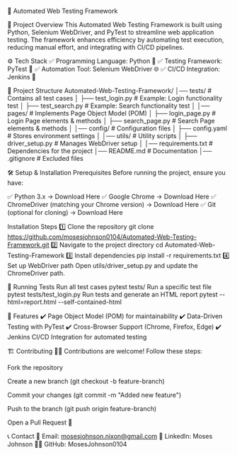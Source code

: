 🚀 Automated Web Testing Framework



📌 Project Overview
This Automated Web Testing Framework is built using Python, Selenium WebDriver, and PyTest to streamline web application testing. The framework enhances efficiency by automating test execution, reducing manual effort, and integrating with CI/CD pipelines.

⚙️ Tech Stack
✅ Programming Language: Python 🐍
✅ Testing Framework: PyTest 🧪
✅ Automation Tool: Selenium WebDriver 🌐
✅ CI/CD Integration: Jenkins 🚀

📂 Project Structure
Automated-Web-Testing-Framework/
│── tests/                  # Contains all test cases
│   ├── test_login.py        # Example: Login functionality test
│   ├── test_search.py       # Example: Search functionality test
│
│── pages/                   # Implements Page Object Model (POM)
│   ├── login_page.py        # Login Page elements & methods
│   ├── search_page.py       # Search Page elements & methods
│
│── config/                  # Configuration files
│   ├── config.yaml          # Stores environment settings
│
│── utils/                   # Utility scripts
│   ├── driver_setup.py      # Manages WebDriver setup
│
│── requirements.txt         # Dependencies for the project
│── README.md                # Documentation
│── .gitignore               # Excluded files

🛠 Setup & Installation
Prerequisites
Before running the project, ensure you have:

✅ Python 3.x → Download Here
✅ Google Chrome → Download Here
✅ ChromeDriver (matching your Chrome version) → Download Here
✅ Git (optional for cloning) → Download Here

Installation Steps
1️⃣ Clone the repository
git clone https://github.com/mosesjohnson0104/Automated-Web-Testing-Framework.git
2️⃣ Navigate to the project directory
cd Automated-Web-Testing-Framework
3️⃣ Install dependencies
pip install -r requirements.txt
4️⃣ Set up WebDriver path
Open utils/driver_setup.py and update the ChromeDriver path.

🚀 Running Tests
Run all test cases
pytest tests/
Run a specific test file
pytest tests/test_login.py
Run tests and generate an HTML report
pytest --html=report.html --self-contained-html

🌟 Features
✔️ Page Object Model (POM) for maintainability
✔️ Data-Driven Testing with PyTest
✔️ Cross-Browser Support (Chrome, Firefox, Edge)
✔️ Jenkins CI/CD Integration for automated testing

🏗 Contributing
👨‍💻 Contributions are welcome! Follow these steps:

Fork the repository

Create a new branch (git checkout -b feature-branch)

Commit your changes (git commit -m "Added new feature")

Push to the branch (git push origin feature-branch)

Open a Pull Request 🚀

📞 Contact
📧 Email: mosesjohnson.nixon@gmail.com
🔗 LinkedIn: Moses Johnson
👨‍💻 GitHub: MosesJohnson0104

